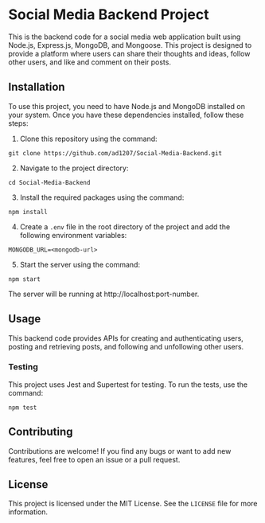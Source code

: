 # Social Media Backend Project

This is the backend code for a social media web application built using Node.js, Express.js, MongoDB, and Mongoose. This project is designed to provide a platform where users can share their thoughts and ideas, follow other users, and like and comment on their posts.

## Installation

To use this project, you need to have Node.js and MongoDB installed on your system. Once you have these dependencies installed, follow these steps:

1. Clone this repository using the command:
```
git clone https://github.com/ad1207/Social-Media-Backend.git
```

2. Navigate to the project directory:
```
cd Social-Media-Backend
```

3. Install the required packages using the command:
```
npm install
```

4. Create a `.env` file in the root directory of the project and add the following environment variables:

```
MONGODB_URL=<mongodb-url>
```

5. Start the server using the command:
```
npm start
```

The server will be running at http://localhost:port-number.

## Usage

This backend code provides APIs for creating and authenticating users, posting and retrieving posts, and following and unfollowing other users. 

### Testing

This project uses Jest and Supertest for testing. To run the tests, use the command:
```
npm test
```

## Contributing

Contributions are welcome! If you find any bugs or want to add new features, feel free to open an issue or a pull request.

## License

This project is licensed under the MIT License. See the `LICENSE` file for more information.
